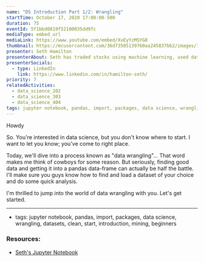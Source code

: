 ```yaml
---
name: "DS Introduction Part 1/2: Wrangling"
startTime: October 17, 2020 17:00:00-500
duration: 75
eventId: 5f1bbd0819f52100035dd9fc
mediaType: embed_url
mediaLink: https://www.youtube.com/embed/XvEyYzMSYG8
thumbnail: https://mcusercontent.com/36d73585139760aa245837bb2/images/1268a546-810c-4e7e-a427-c1dfcc4eda76.jpg
presenter: Seth Hamilton
presenterAbout: Seth has traded stocks using machine learning, used data science skills/tools in school labs for years, and is a Datathon 2019 competitor.
presenterSocials:
  - type: LinkedIn
    link: https://www.linkedin.com/in/hamilton-seth/
priority: 7
relatedActivities:
  - data_science_202
  - data_science_303
  - data_science_404
tags: jupyter notebook, pandas, import, packages, data science, wrangling, datasets, clean, start, introduction, mining, beginners
---
```


Howdy

So. You're interested in data science, but you don't know where to start. I want to let you know; you've come to right place.

Today, we'll dive into a process known as "data wrangling"... That word makes me think of cowboys for some reason. But seriously, finding good data and getting it into a pandas data-frame can actually be half the battle. I'll make sure you guys know how to find and load a dataset of your choice and do some quick analysis.

I'm thrilled to jump into the world of data wrangling with you. Let's get started.

---

- tags: jupyter notebook, pandas, import, packages, data science, wrangling, datasets, clean, start, introduction, mining, beginners


### Resources:
- [Seth's Jupyter Notebook](https://drive.google.com/file/d/1YmPwqDQwCLmuh1B8YxJgaGB0aLBgGD4O/view?usp=sharing)
